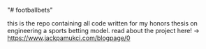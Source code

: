 "# footballbets" 

this is the repo containing all code written for my honors thesis on engineering a sports betting model. read about the project here! -> 
https://www.jackpamukci.com/blogpage/0
